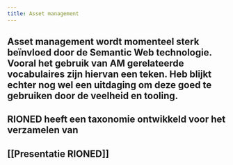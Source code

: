 ```yaml
---
title: Asset management
---
```


## Asset management wordt momenteel sterk beïnvloed door de Semantic Web technologie. Vooral het gebruik van AM gerelateerde vocabulaires zijn hiervan een teken. Heb blijkt echter nog wel een uitdaging om deze goed te gebruiken door de veelheid en tooling.
## RIONED heeft een taxonomie ontwikkeld voor het verzamelen van
## [[Presentatie RIONED]]
##
